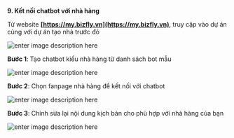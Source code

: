 **9. Kết nối chatbot với nhà hàng**

Từ website **[https://my.bizfly.vn](https://my.bizfly.vn)**, truy  cập vào dự án cùng với dự án tạo nhà trước đó

![enter image description here](https://static8.muarecdn.com/original/muare/images/2020/05/12/5595444_de1bbb1c3a1n.png)

**Bước 1**: Tạo chatbot kiểu nhà hàng từ danh sách bot mẫu

![enter image description here](https://static8.muarecdn.com/original/muare/images/2019/11/20/5386088_6.png)

**Bước 2**: Chọn fanpage nhà hàng để kết nối với chatbot

![enter image description here](https://static8.muarecdn.com/original/muare/images/2020/02/18/5468568_76.png)

**Bước 3**: Chỉnh sửa lại nội dung kịch bản cho phù hợp với nhà hàng của bạn

![enter image description here](https://static8.muarecdn.com/original/muare/images/2020/02/18/5468569_77.png)